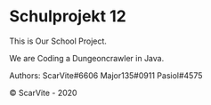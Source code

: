# Schulprojekt 12

This is Our School Project.

We are Coding a Dungeoncrawler in Java.

Authors:
ScarVite#6606
Major135#0911
Pasiol#4575

© ScarVite - 2020
